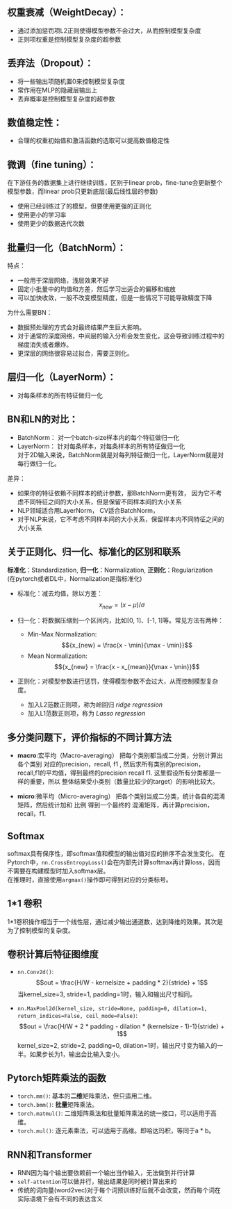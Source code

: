 ## 权重衰减（WeightDecay）：
* 通过添加惩罚项L2正则使得模型参数不会过大，从而控制模型复杂度  
* 正则项权重是控制模型复杂度的超参数

## 丢弃法（Dropout）：
* 将一些输出项随机置0来控制模型复杂度  
* 常作用在MLP的隐藏层输出上  
* 丢弃概率是控制模型复杂度的超参数
  
## 数值稳定性：
* 合理的权重初始值和激活函数的选取可以提高数值稳定性

## 微调（fine tuning）：
在下游任务的数据集上进行继续训练，区别于linear prob，fine-tune会更新整个模型参数，而linear prob只更新底层(最后线性层的参数)  
* 使用已经训练过了的模型，但要使用更强的正则化  
* 使用更小的学习率  
* 使用更少的数据迭代次数

## 批量归一化（BatchNorm）：
特点：  
* 一般用于深层网络，浅层效果不好  
* 固定小批量中的均值和方差，然后学习出适合的偏移和缩放  
* 可以加快收敛，一般不改变模型精度，但是一些情况下可能导致精度下降

为什么需要BN：  
* 数据预处理的方式会对最终结果产生巨大影响。  
* 对于通常的深度网络，中间层的输入分布会发生变化，这会导致训练过程中的梯度消失或者爆炸。  
* 更深层的网络很容易过拟合，需要正则化。

## 层归一化（LayerNorm）：
* 对每条样本的所有特征做归一化

## BN和LN的对比：  
- BatchNorm： 对一个batch-size样本内的每个特征做归一化 
- LayerNorm： 针对每条样本，对每条样本的所有特征做归一化  
对于2D输入来说，BatchNorm就是对每列特征做归一化，LayerNorm就是对每行做归一化。  

差异：  
* 如果你的特征依赖不同样本的统计参数，那BatchNorm更有效， 因为它不考虑不同特征之间的大小关系，但是保留不同样本间的大小关系  
* NLP领域适合用LayerNorm， CV适合BatchNorm，  
* 对于NLP来说，它不考虑不同样本间的大小关系，保留样本内不同特征之间的大小关系

## 关于正则化、归一化、标准化的区别和联系
**标准化**：Standardization, **归一化**：Normalization, **正则化**：Regularization  
(在pytorch或者DL中，Normalization是指标准化)  

* 标准化：减去均值，除以方差：
  $${x_{new} = (x - \mu) / \sigma}$$  

* 归一化：将数据压缩到一个区间内，比如[0, 1]、[-1, 1]等。常见方法有两种：
  * Min-Max Normalization: 
  $${x_{new} = \frac{x - \min}{\max - \min}}$$
  * Mean Normalization: 
  $${x_{new} = \frac{x - x_{mean}}{\max - \min}}$$  

* 正则化：对模型参数进行惩罚，使得模型参数不会过大，从而控制模型复杂度。
  * 加入L2范数正则项，称为岭回归 *ridge regression*
  * 加入L1范数正则项，称为 *Lasso regression*

## 多分类问题下，评价指标的不同计算方法
* **macro**:宏平均（Macro-averaging）
把每个类别都当成二分类，分别计算出各个类别 对应的precision，recall, f1 , 然后求所有类别的precision，recall,f1的平均值，得到最终的precision recall f1. 这里假设所有分类都是一样的重要，所以 整体结果受小类别（数量比较少的target）的影响比较大。

* **micro**:微平均（Micro-averaging）
把各个类别当成二分类，统计各自的混淆矩阵，然后统计加和 比例 得到一个最终的 混淆矩阵，再计算precision，recall，f1.

## Softmax
softmax具有保序性，即softmax值和模型的输出值对应的排序不会发生变化。
在Pytorch中，`nn.CrossEntropyLoss()`会在内部先计算softmax再计算loss，因而不需要在构建模型时加入softmax层。  
在推理时，直接使用`argmax()`操作即可得到对应的分类标号。

## 1*1 卷积
1*1卷积操作相当于一个线性层，通过减少输出通道数，达到降维的效果。其次是为了控制模型的复杂度。

## 卷积计算后特征图维度
- `nn.Conv2d()`: 
$$out = \frac{H/W - kernelsize + padding * 2}{stride}  + 1$$
当kernel_size=3, stride=1, padding=1时，输入和输出尺寸相同。

- `nn.MaxPool2d(kernel_size, stride=None, padding=0, dilation=1, return_indices=False, ceil_mode=False)`:
$$out = \frac{H/W + 2 * padding - dilation * (kernelsize - 1)-1}{stride}  + 1$$
kernel_size=2, stride=2, padding=0, dilation=1时，输出尺寸变为输入的一半。如果步长为1，输出会比输入变小。

## Pytorch矩阵乘法的函数
- `torch.mm()`: 基本的**二维**矩阵乘法，但只适用二维。  
- `torch.bmm()`: **批量**矩阵乘法。  
- `torch.matmul()`: 二维矩阵乘法和批量矩阵乘法的统一接口，可以适用于高维。  
- `torch.mul()`: 逐元素乘法，可以适用于高维。即哈达玛积，等同于a * b。

## RNN和Transformer
- RNN因为每个输出要依赖前一个输出当作输入，无法做到并行计算
- `self-attention`可以做并行，输出结果是同时被计算出来的
- 传统的词向量(word2vec)对于每个词预训练好后就不会改变，然而每个词在实际语境下会有不同的表达含义